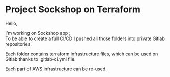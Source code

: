 # Project Sockshop on Terraform

Hello,

I'm working on Sockshop app ;\
To be able to create a full CI/CD I pushed all those folders into private Gitlab repositories.

Each folder contains terraform infrastructure files, which can be used on Gitlab thanks to .gitlab-ci.yml file.

Each part of AWS infrastructure can be re-used.